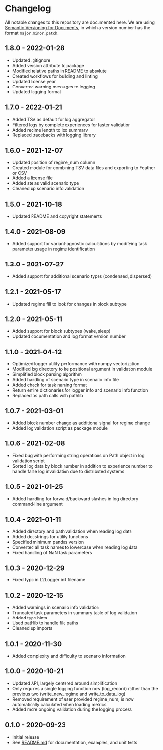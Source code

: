 # Changelog

All notable changes to this repository are documented here. We are using [Semantic Versioning for Documents](https://semverdoc.org/), in which a version number has the format `major.minor.patch`.

## 1.8.0 - 2022-01-28

- Updated .gitignore
- Added version attribute to package
- Modified relative paths in README to absolute
- Created workflows for building and linting
- Updated license year
- Converted warning messages to logging
- Updated logging format

## 1.7.0 - 2022-01-21

- Added TSV as default for log aggregator
- Filtered logs by complete experiences for faster validation
- Added regime length to log summary
- Replaced tracebacks with logging library

## 1.6.0 - 2021-12-07

- Updated position of regime_num column
- Created module for combining TSV data files and exporting to Feather or CSV
- Added a license file
- Added ste as valid scenario type
- Cleaned up scenario info validation

## 1.5.0 - 2021-10-18

- Updated README and copyright statements

## 1.4.0 - 2021-08-09

- Added support for variant-agnostic calculations by modifying task parameter usage in regime identification

## 1.3.0 - 2021-07-27

- Added support for additional scenario types (condensed, dispersed)

## 1.2.1 - 2021-05-17

- Updated regime fill to look for changes in block subtype

## 1.2.0 - 2021-05-11

- Added support for block subtypes (wake, sleep)
- Updated documentation and log format version number

## 1.1.0 - 2021-04-12

- Optimized logger utility performance with numpy vectorization
- Modified log directory to be positional argument in validation module
- Simplified block parsing algorithm
- Added handling of scenario type in scenario info file
- Added check for task naming format
- Return entire dictionaries for logger info and scenario info function
- Replaced os path calls with pathlib

## 1.0.7 - 2021-03-01

- Added block number change as additional signal for regime change
- Added log validation script as package module

## 1.0.6 - 2021-02-08

- Fixed bug with performing string operations on Path object in log validation script
- Sorted log data by block number in addition to experience number to handle false  log invalidation due to distributed systems

## 1.0.5 - 2021-01-25

- Added handling for forward/backward slashes in log directory command-line argument

## 1.0.4 - 2021-01-11

- Added directory and path validation when reading log data
- Added docstrings for utility functions
- Specified minimum pandas version
- Converted all task names to lowercase when reading log data
- Fixed handling of NaN task parameters

## 1.0.3 - 2020-12-29

- Fixed typo in L2Logger init filename

## 1.0.2 - 2020-12-15

- Added warnings in scenario info validation
- Truncated task parameters in summary table of log validation
- Added type hints
- Used pathlib to handle file paths
- Cleaned up imports

## 1.0.1 - 2020-11-30

- Added complexity and difficulty to scenario information

## 1.0.0 - 2020-10-21

- Updated API, largely centered around simplification
- Only requires a single logging function now (log_record) rather than the
  previous two (write_new_regime and write_to_data_log)
- Removed requirement of user provided regime_num; is now automatically
  calculated when loading metrics
- Added more ongoing validation during the logging process

## 0.1.0 - 2020-09-23

- Initial release
- See [README.md](./README.md) for documentation, examples, and unit tests
